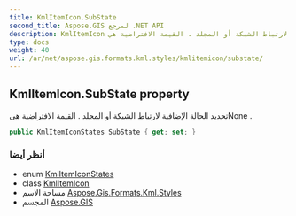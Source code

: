 ```yaml
---
title: KmlItemIcon.SubState
second_title: Aspose.GIS لمرجع .NET API
description: KmlItemIcon ملكية. تحديد الحالة الإضافية لارتباط الشبكة أو المجلد . القيمة الافتراضية هيNone .
type: docs
weight: 40
url: /ar/net/aspose.gis.formats.kml.styles/kmlitemicon/substate/
---
```

## KmlItemIcon.SubState property

تحديد الحالة الإضافية لارتباط الشبكة أو المجلد . القيمة الافتراضية هيNone .

```csharp
public KmlItemIconStates SubState { get; set; }
```

### أنظر أيضا

* enum [KmlItemIconStates](../../kmlitemiconstates/)
* class [KmlItemIcon](../)
* مساحة الاسم [Aspose.Gis.Formats.Kml.Styles](../../kmlitemicon/)
* المجسم [Aspose.GIS](../../../)


